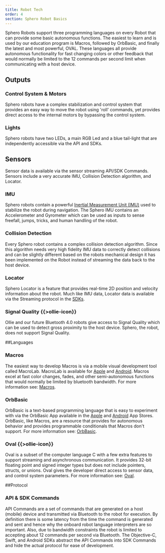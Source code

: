 ```yaml
---
title: Robot Tech
order: 4
section: Sphero Robot Basics
---
```


Sphero Robots support three programming languages on every Robot that can provide some basic autonomous functions. The easiest to learn and is used by our education program is Macros, followed by OrbBasic, and finally the latest and most powerful, OVAL.  These languages all provide autonomous functionality for fast changing colors or other feedback that would normally be limited to the 12 commands per second limit when communicating with a host device.

## Outputs

### Control System & Motors
Sphero robots have a complex stabilization and control system that provides an easy way to move the robot using 'roll' commands, yet provides direct access to the internal motors by bypassing the control system.

### Lights
Sphero robots have two LEDs, a main RGB Led and a blue tail-light that are independently accessible via the API and SDKs.

## Sensors
Sensor data is available via the sensor streaming API/SDK Commands.  Sensors include a very accurate IMU, Collision Detection algorithm, and Locator.

### IMU
Sphero robots contain a powerful  [Inertial Measurement Unit (IMU)](http://en.wikipedia.org/wiki/Inertial_measurement_unit) used to stabilize the robot during navigation.  The Sphero IMU contains an Accelerometer and Gyrometer which can be used as inputs to sense freefall, jumps, tricks, and human handling of the robot.  

### Collision Detection
Every Sphero robot contains a complex collision detection algorithm.  Since this algorithm needs very high fidelity IMU data to correctly detect collisions and can be slightly different based on the robots mechanical design it has been implemented on the Robot instead of streaming the data back to the host device.

### Locator
Sphero Locator is a feature that provides real-time 2D position and velocity information about the robot.  Much like IMU data, Locator data is available via the Streaming protocol in the [SDKs](/sdk-documentation/getting-started).


### Signal Quality {{>ollie-icon}}
Ollie and our future Bluetooth 4.0 robots give access to Signal Quality which can be used to detect gross proximity to the host device.  Sphero, the robot, does not support Signal Quality.

##Languages
### Macros
The easiest way to develop Macros is via a mobile visual development tool called MacroLab.  MacroLab is available for [Apple](https://itunes.apple.com/us/app/sphero-macrolab/id519917219?mt=8) and [Android](https://play.google.com/store/apps/details?id=com.orbotix.macrolab&hl=en).  Macros excel at fast color changes, fades, and other semi-autonomous functions that would normally be limited by bluetooth bandwidth. For more information see: [Macros](/robot-languages/macros).

### OrbBasic
OrbBasic is a text-based programming language that is easy to experiment with via the OrbBasic App available in the [Apple](https://itunes.apple.com/us/app/orbbasic-for-sphero/id647306205?mt=8) and [Android](https://play.google.com/store/apps/details?id=com.orbotix.orbbasic&hl=en) App Stores.  OrbBasic, like Macros, are a resource that provides for autonomous behavior and provides programmable conditionals that Macros don't support. For more information see: [OrbBasic](/robot-languages/orbbasic).

### Oval {{>ollie-icon}}
Oval is a subset of the computer language C with a few extra features to support streaming and asynchronous communication. It provides 32-bit floating point and signed integer types but does not include pointers, structs, or unions.  Oval gives the developer direct access to sensor data, and control system parameters.  For more information see: [Oval](/robot-languages/oval-language).

##Protocol
### API & SDK Commands
API Commands are a set of commands that are generated on a host (mobile) device and transmitted via Bluetooth to the robot for execution.  By definition there is some latency from the time the command is generated and sent and hence why the onboard robot language interpreters are so important.  Also, due to bandwidth constraints the robot is limited to accepting about 12 commands per second via Bluetooth.  The Objective-C, Swift, and Android SDKs abstract the API Commands into SDK Commands and hide the actual protocol for ease of development.



